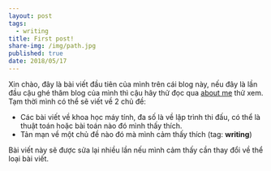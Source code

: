 ```yaml
---
layout: post
tags:
  - writing
title: First post!
share-img: /img/path.jpg
published: true
date: 2018/05/17
---
```

  Xin chào, đây là bài viết đầu tiên của mình trên cái blog này, nếu đây là lần đầu cậu ghé thăm blog của mình thì cậu hãy thử đọc qua [about me](/aboutme) thử xem.  
  Tạm thời mình có thể sẽ viết về 2 chủ đề: 
* Các bài viết về khoa học máy tính, đa số là về lập trình thi đấu, có thể là thuật toán hoặc bài toán nào đó mình thấy thích.
* Tản mạn về một chủ đề nào đó mà mình cảm thấy thích (tag: **writing**)

Bài viết này sẽ được sửa lại nhiều lần nếu mình cảm thấy cần thay đổi về thể loại bài viết.
